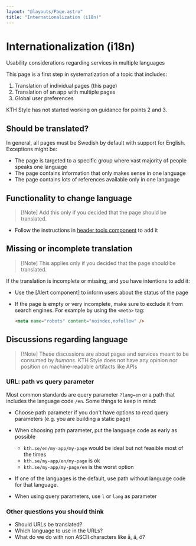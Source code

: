 ```yaml
---
layout: "@layouts/Page.astro"
title: "Internationalization (i18n)"
---
```


# Internationalization (i18n)

<p class="lead">Usability considerations regarding services in multiple languages</p>

This page is a first step in systematization of a topic that includes:

1. Translation of individual pages (this page)
2. Translation of an app with multiple pages
3. Global user preferences

KTH Style has not started working on guidance for points 2 and 3.

## Should be translated?

In general, all pages must be Swedish by default with support for English. Exceptions might be:

- The page is targeted to a specific group where vast majority of people speaks one language
- The page contains information that only makes sense in one language
- The page contains lots of references available only in one language

## Functionality to change language

> [!Note] Add this only if you decided that the page should be translated.

- Follow the instructions in [header tools component](/style/en/components/header__tools) to add it

## Missing or incomplete translation

> [!Note] This applies only if you decided that the page should be translated.

If the translation is incomplete or missing, and you have intentions to add it:

- Use the [Alert component] to inform users about the status of the page
- If the page is empty or very incomplete, make sure to exclude it from search engines. For example by using the `<meta>` tag:

  ```html
  <meta name="robots" content="noindex,nofollow" />
  ```

## Discussions regarding language

> [!Note] These discussions are about pages and services meant to be consumed by _humans_. KTH Style does not have any opinion nor position on machine-readable artifacts like APIs

### URL: path vs query parameter

Most common standards are query parameter `?lang=en` or a path that includes the language code `/en`. Some things to keep in mind:

- Choose path parameter if you don't have options to read query parameters (e.g. you are building a static page)
- When choosing path parameter, put the language code as early as possible

  - `kth.se/en/my-app/my-page` would be ideal but not feasible most of the times
  - `kth.se/my-app/en/my-page` is ok
  - `kth.se/my-app/my-page/en` is the worst option

- If one of the languages is the default, use path without language code for that language.
- When using query parameters, use `l` or `lang` as parameter

### Other questions you should think

- Should URLs be translated?
- Which language to use in the URLs?
- What do we do with non ASCII characters like å, ä, ö?
